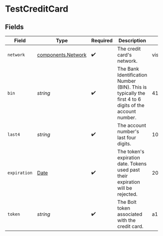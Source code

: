 # TestCreditCard


## Fields

| Field                                                                                                  | Type                                                                                                   | Required                                                                                               | Description                                                                                            | Example                                                                                                |
| ------------------------------------------------------------------------------------------------------ | ------------------------------------------------------------------------------------------------------ | ------------------------------------------------------------------------------------------------------ | ------------------------------------------------------------------------------------------------------ | ------------------------------------------------------------------------------------------------------ |
| `network`                                                                                              | [components.Network](../../models/components/network.md)                                               | :heavy_check_mark:                                                                                     | The credit card's network.                                                                             | visa                                                                                                   |
| `bin`                                                                                                  | *string*                                                                                               | :heavy_check_mark:                                                                                     | The Bank Identification Number (BIN). This is typically the first 4 to 6 digits of the account number. | 411111                                                                                                 |
| `last4`                                                                                                | *string*                                                                                               | :heavy_check_mark:                                                                                     | The account number's last four digits.                                                                 | 1004                                                                                                   |
| `expiration`                                                                                           | [Date](https://developer.mozilla.org/en-US/docs/Web/JavaScript/Reference/Global_Objects/Date)          | :heavy_check_mark:                                                                                     | The token's expiration date. Tokens used past their expiration will be rejected.                       | 2023-10-31:T06:00:00Z                                                                                  |
| `token`                                                                                                | *string*                                                                                               | :heavy_check_mark:                                                                                     | The Bolt token associated with the credit card.                                                        | a1B2c3D4e5F6G7H8i9J0k1L2m3N4o5P6Q7r8S9t0                                                               |
